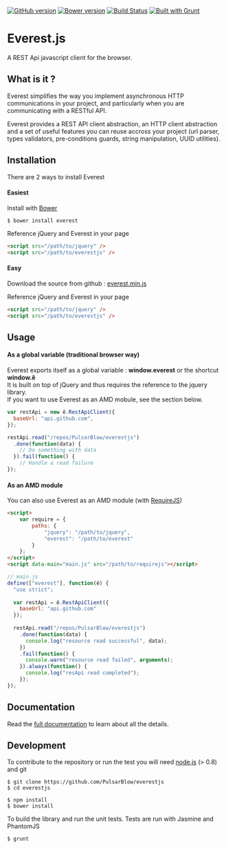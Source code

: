 [![GitHub version](https://badge.fury.io/gh/PulsarBlow%2Feverest.js.svg)](http://badge.fury.io/gh/PulsarBlow%2Feverest.js)
[![Bower version](https://badge.fury.io/bo/everest.svg)](http://badge.fury.io/bo/everest)
[![Build Status](https://travis-ci.org/PulsarBlow/everest.js.svg?branch=master)](https://travis-ci.org/PulsarBlow/everest.js)
[![Built with Grunt](https://cdn.gruntjs.com/builtwith.png)](http://gruntjs.com/)

# Everest.js

A REST Api javascript client for the browser.

## What is it ?

Everest simplifies the way you implement asynchronous HTTP communications in your project, and particularly when you are communicating with a RESTful API.

Everest provides a REST API client abstraction, an HTTP client abstraction and a set of useful features you can reuse accross your project (url parser, types validators, pre-conditions guards, string manipulation, UUID utilities).

## Installation

There are 2 ways to install Everest

#### Easiest

Install with [Bower](http://bower.io/)
```
$ bower install everest
```

Reference jQuery and Everest in your page

```html
<script src="/path/to/jquery" />
<script src="/path/to/everestjs" />
```

#### Easy

Download the source from github : [everest.min.js](/dist/everest.min.js)

Reference jQuery and Everest in your page

```html
<script src="/path/to/jquery" />
<script src="/path/to/everestjs" />
```

## Usage

#### As a global variable (traditional browser way)

Everest exports itself as a global variable : **window.everest** or the shortcut **window.ê**  
It is built on top of jQuery and thus requires the reference to the jquery library.  
If you want to use Everest as an AMD mobule, see the section below.

```javascript
var restApi = new ê.RestApiClient({
  baseUrl: "api.github.com",
});

restApi.read("/repos/PulsarBlow/everestjs")
  .done(function(data) {
    // Do something with data
  }).fail(function() {
    // Handle a read failure
});
```
#### As an AMD module

You can also use Everest as an AMD module (with [RequireJS](http://requirejs.org))

```html
<script>
    var require = {
        paths: {
            "jquery": "/path/to/jquery",
            "everest": "/path/to/everest"
        }
    };
</script>
<script data-main="main.js" src="/path/to/requirejs"></script>

```

```javascript
// main.js
define(["everest"], function(ê) {
  "use strict";
  
  var restApi = ê.RestApiClient({
    baseUrl: "api.github.com"
  });
  
  restApi.read("/repos/PulsarBlow/everestjs")
    .done(function(data) {
      console.log("resource read successful", data);
    })
    .fail(function() {
      console.warn("resource read failed", arguments);
    }).always(function() {
      console.log("resApi read completed");
    });
});
```
## Documentation

Read the [full documentation](http://pulsarblow.github.io/everestjs) to learn about all the details.

## Development

To contribute to the repository or run the test you will need [node.js](http://nodejs.org) (> 0.8) and git

```
$ git clone https://github.com/PulsarBlow/everestjs
$ cd everestjs

$ npm install
$ bower install
```

To build the library and run the unit tests. Tests are run with Jasmine and PhantomJS

```
$ grunt
```
